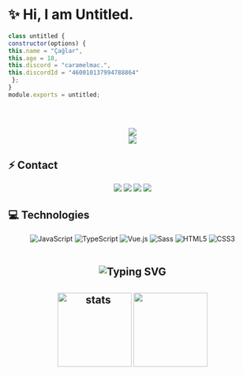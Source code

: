 # ✨ Hi, I am Untitled.

 ```js
class untitled {
constructor(options) {
this.name = "Çağlar",
this.age = 18,
this.discord = "caramelmac.",
this.discordId = "460010137994788864"
  };
}
module.exports = untitled;
```

<h2 align="center">

  <p align=center>
    <img src="https://github-widgetbox.vercel.app/api/profile?username=cileklifrappe&data=followers,repositories,stars,commits&theme=darkmode" alt="">
  </p>
</a>
<h2 align="center">
<img src="https://komarev.com/ghpvc/?username=cileklifrappe&color=dc143c"/>
</div>

<div align="center">
    <a href="https://discord.com/users/460010137994788864" title="Discord Profile"><img src="https://lanyard.cnrad.dev/api/460010137994788864"></a>
</div>

## ⚡ Contact

<div align="center">
    <a href="https://discord.com/users/460010137994788864" target="_blank"><img src="https://shields.io/badge/caramelmac.-111111.svg?&style=for-the-badge&logo=discord"></a>
    <a align="center" href="https://www.instagram.com/caylayim" target"blank_"><img src="https://img.shields.io/badge/INSTAGRAM%20-DC3175.svg?&style=for-the-badge&logo=instagram&logoColor=white"></a>
    <a href="https://github.com/cileklifrappe" target="_blank"><img src="https://shields.io/badge/caramelmac.-111111.svg?&style=for-the-badge&logo=github"></a>
    <a href="https://discord.gg/katedral" target="_blank"><img src="https://shields.io/badge/Discord Sunucum-111111.svg?&style=for-the-badge"></a>
    </div>

## 💻 Technologies

<div align="center">
    <img alt="JavaScript" align="center" src="https://img.shields.io/badge/-Javascript-edb200?style=flat-square&logo=javascript&logoColor=white"/>
    <img alt="TypeScript" align="center" src="https://img.shields.io/badge/-Typescript-007acc?style=flat-square&logo=typescript&logoColor=white"/>
    <img alt="Vue.js" align="center" src="https://img.shields.io/badge/-Vue.js-41B883?style=flat-square&logo=vue.js&logoColor=white"/>
    <img alt="Sass" align="center" src="https://img.shields.io/badge/-Sass-CC6699?style=flat-square&logo=sass&logoColor=white"/>
    <img alt="HTML5" align="center" src="https://img.shields.io/badge/-HTML5-E34F26?style=flat-square&logo=html5&logoColor=white"/>
    <img alt="CSS3" align="center" src="https://img.shields.io/badge/-CSS3-264de4?style=flat-square&logo=css3&logoColor=white"/>
</div>

</br>

<h2 align="center"><img src="https://readme-typing-svg.herokuapp.com?font=Pacifico&pause=1000&color=F0FF32&background=69FF2000&center=true&repeat=false&vCenter=true&width=435&lines=Profile+Stat's" alt="Typing SVG" /></h2>
<h2 align="center">
   <img src="https://github-readme-stats.vercel.app/api?username=cileklifrappe&count_private=true&show_icons=true&theme=midnight-purple&hide_border=true" width="%150" height="150px" alt="stats" align="center" />
   <img src="https://github-readme-stats.vercel.app/api/top-langs/?username=cileklifrappe&layout=compact&show_icons=true&theme=midnight-purple&hide_border=true"width="%100" height="150px" align="center" />
